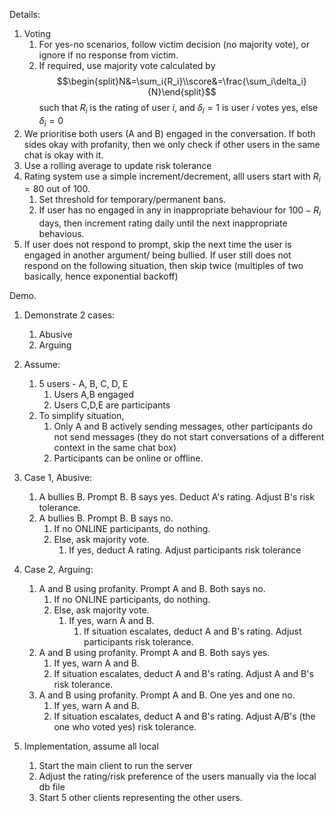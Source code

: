 

Details:

1. Voting
	1. For yes-no scenarios, follow victim decision (no majority vote), or ignore if no response from victim.
	2. If required, use majority vote calculated by $$\begin{split}N&=\sum_i{R_i}\\score&=\frac{\sum_i\delta_i}{N}\end{split}$$such that $R_i$ is the rating of user $i$, and $\delta_i = 1$ is user $i$ votes yes, else $\delta_i=0$
2. We prioritise both users (A and B) engaged in the conversation. If both sides okay with profanity, then we only check if other users in the same chat is okay with it.
3. Use a rolling average to update risk tolerance
4. Rating system use a simple increment/decrement, alll users start with $R_i = 80$ out of 100.
	1. Set threshold for temporary/permanent bans.
	2. If user has no engaged in any in inappropriate behaviour for $100 - R_i$ days, then increment rating daily until the next inappropriate behavious.
5. If user does not respond to prompt, skip the next time the user is engaged in another argument/ being bullied. If user still does not respond on the following situation, then skip twice (multiples of two basically, hence exponential backoff)


Demo.

1. Demonstrate 2 cases:
	1. Abusive
	2. Arguing

2. Assume:
	1. 5 users - A, B, C, D, E
		1. Users A,B engaged
		2. Users C,D,E are participants
	2. To simplify situation,
		1. Only A and B actively sending messages, other participants do not send messages (they do not start conversations of a different context in the same chat box)
		2. Participants can be online or offline.

3. Case 1, Abusive:
	1. A bullies B. Prompt B. B says yes. Deduct A's rating. Adjust B's risk tolerance.
	2. A bullies B. Prompt B. B says no.
		1. If no ONLINE participants, do nothing.
		2. Else, ask majority vote.
			1. If yes, deduct A rating. Adjust participants risk tolerance
4. Case 2, Arguing:
	1. A and B using profanity. Prompt A and B. Both says no.
		1. If no ONLINE participants, do nothing.
		2. Else, ask majority vote.
			1. If yes, warn A and B.
				1. If situation escalates, deduct A and B's rating. Adjust participants risk tolerance.
	2. A and B using profanity. Prompt A and B. Both says yes.
		1. If yes, warn A and B.
		2. If situation escalates, deduct A and B's rating. Adjust A and B's risk tolerance.
	3. A and B using profanity. Prompt A and B. One yes and one no.
		1. If yes, warn A and B.
		2. If situation escalates, deduct A and B's rating. Adjust A/B's (the one who voted yes) risk tolerance.

5. Implementation, assume all local
	1. Start the main client to run the server
	2. Adjust the rating/risk preference of the users manually via the local db file
	3. Start 5 other clients representing the other users.